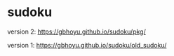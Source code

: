 # sudoku



version 2: https://gbhoyu.github.io/sudoku/pkg/

version 1: https://gbhoyu.github.io/sudoku/old_sudoku/
